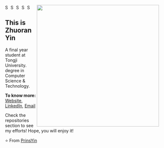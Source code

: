 
[<img align="right" width="400" src="https://github-readme-stats.vercel.app/api?username=PrinsYin&show_icons=true"/>](https://github.com/AmitHasanShuvo/)

<a href="https://www.linkedin.com">
  <img align="left" alt="Shuvo's Linkdein" width="15px" src="https://cdn.jsdelivr.net/npm/simple-icons@v3/icons/linkedin.svg" />
</a>
<a href="https://github.com/PrinsYin">
  <img align="left" alt="Shuvo's Github" width="15px" src="https://cdn.jsdelivr.net/npm/simple-icons@v3/icons/github.svg" />
</a>
<a href="https://www.youtube.com/channel">
  <img align="left" alt="Shuvo's YouTube" width="15px" src="https://cdn.jsdelivr.net/npm/simple-icons@3.2.0/icons/youtube.svg" />
</a>

<a href="https://www.k">
  <img align="left" alt="Shuvo's Kaggle" width="15px" src="https://cdn.jsdelivr.net/npm/simple-icons@3.1.0/icons/kaggle.svg" />
</a>
<a href="https://www.">
  <img align="left" alt="Shuvo's Kaggle" width="15px" src="https://cdn.jsdelivr.net/npm/simple-icons@3.2.0/icons/researchgate.svg" />
</a>
<br />


## This is Zhuoran Yin
A final year student at Tongji University. degree in Computer Science & Technology. 

**To know more:**  [Website](https://github.io/), [LinkedIn](https://www.linkedin.com/), [Email](yzr1914001753@gmail.com)

Check the repositories section to see my efforts! Hope, you will enjoy it!

⭐️ From [PrinsYin](https://github.com/PrinsYin)
